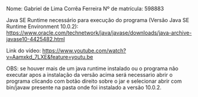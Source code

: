 Nome: Gabriel de Lima Corrêa Ferreira
Nº de matrícula: 598883



Java SE Runtime necessário para execução do programa (Versão Java SE Runtime Environment 10.0.2): https://www.oracle.com/technetwork/java/javase/downloads/java-archive-javase10-4425482.html


Link do vídeo: https://www.youtube.com/watch?v=Aamxkd_7LXE&feature=youtu.be

OBS: se houver mais de um java runtime instalado ou o programa não executar apos a instalação da versão acima será necessario abrir o programa clicando com botão direito sobre o jar e selecionar abrir com bin/javaw presente na pasta onde foi instalado a versão 10.0.2.
